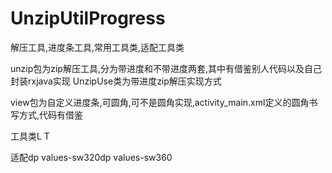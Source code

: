 # UnzipUtilProgress
解压工具,进度条工具,常用工具类,适配工具类


unzip包为zip解压工具,分为带进度和不带进度两套,其中有借鉴别人代码以及自己封装rxjava实现
UnzipUse类为带进度zip解压实现方式


view包为自定义进度条,可圆角,可不是圆角实现,activity_main.xml定义的圆角书写方式,代码有借鉴

工具类L T

适配dp values-sw320dp   values-sw360
